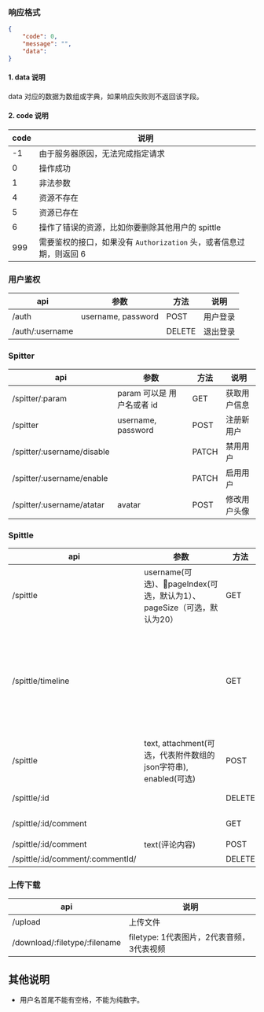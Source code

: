 ### 响应格式
```json
{
    "code": 0,
    "message": "",
    "data": 
}
```
#### 1. data 说明
data 对应的数据为数组或字典，如果响应失败则不返回该字段。
#### 2. code 说明
code | 说明
-- | --
-1 | 由于服务器原因，无法完成指定请求
0 | 操作成功
1 | 非法参数
4 | 资源不存在
5 | 资源已存在
6 | 操作了错误的资源，比如你要删除其他用户的 spittle
999 | 需要鉴权的接口，如果没有 `Authorization` 头，或者信息过期，则返回 6

### 用户鉴权
api | 参数 | 方法 | 说明
-- | -- | -- | --
/auth | username, password | POST | 用户登录
/auth/:username |   | DELETE | 退出登录

### Spitter
api | 参数 | 方法 | 说明
-- | -- | -- | --
/spitter/:param | param 可以是 用户名或者 id | GET | 获取用户信息
/spitter | username, password | POST | 注册新用户
/spitter/:username/disable |  | PATCH | 禁用用户
/spitter/:username/enable | | PATCH | 启用用户
/spitter/:username/atatar | avatar | POST | 修改用户头像

### Spittle
api | 参数 | 方法 | 说明
-- | -- | -- | --
/spittle | username(可选)、pageIndex(可选，默认为1）、pageSize（可选，默认为20） | GET | 获取 spittle 列表
/spittle/timeline | | GET | 获取当前登录用户（即 header 中包含有效的 Authorization）的历史发布记录，如果登录失效或者未登录，则 http 响应码为 999
/spittle | text, attachment(可选，代表附件数组的json字符串), enabled(可选) | POST | 发布spittle
/spittle/:id | | DELETE | 删除指定的 spittle
/spittle/:id/comment | | GET | 获取制定 spittle 的评论
/spittle/:id/comment | text(评论内容) | POST | 发表评论
/spittle/:id/comment/:commentId/ | | DELETE | 删除评论

### 上传下载
api | 说明
-- | --
/upload | 上传文件
/download/:filetype/:filename | filetype: 1代表图片，2代表音频，3代表视频

## 其他说明
* 用户名首尾不能有空格，不能为纯数字。